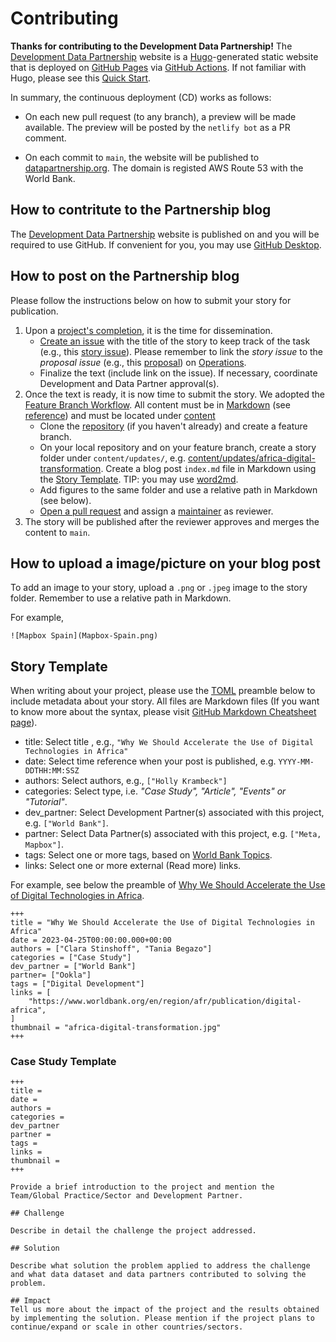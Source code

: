 # Contributing

**Thanks for contributing to the Development Data Partnership!** The [Development Data Partnership](https://datapartnership.org/) website is a [Hugo](https://gohugo.io/)-generated static website that is deployed on [GitHub Pages](https://pages.github.com) via [GitHub Actions](https://github.com/features/actions). If not familiar with Hugo, please see this [Quick Start](https://gohugo.io/getting-started/quick-start/).

In summary, the continuous deployment (CD) works as follows:

- On each new pull request (to any branch), a preview will be made available. The preview will be posted by the `netlify bot` as a PR comment.

- On each commit to `main`, the website will be published to [datapartnership.org](https://datapartnership.org). The domain is registed AWS Route 53 with the World Bank.

## How to contritute to the Partnership blog

The [Development Data Partnership](https://datapartnership.org/) website is published on and you will be required to use GitHub. If convenient for you, you may use [GitHub Desktop](https://desktop.github.com).

## How to post on the Partnership blog

Please follow the instructions below on how to submit your story for publication.

1. Upon a [project's completion](https://github.com/orgs/datapartnership/projects/9), it is the time for dissemination.
	- [Create an issue](https://github.com/datapartnership/datapartnership.github.io/issues/new) with the title of the story to keep track of the task (e.g., this [story issue](https://github.com/datapartnership/datapartnership.github.io/issues/157)). Please remember to  link the *story issue* to the *proposal issue* (e.g., this [proposal](https://github.com/datapartnership/operations/issues/134)) on [Operations](https://github.com/orgs/datapartnership/projects/9).
	- Finalize the text (include link on the issue). If necessary, coordinate Development and Data Partner approval(s).
1. Once the text is ready, it is now time to submit the story. We adopted the [Feature Branch Workflow](https://www.atlassian.com/git/tutorials/comparing-workflows/feature-branch-workflow). All content must be in [Markdown](https://daringfireball.net/projects/markdown/) (see [reference](https://www.markdownguide.org/cheat-sheet)) and must be located under [content](https://github.com/datapartnership/datapartnership.org/tree/master/content)
	- Clone the [repository](https://github.com/datapartnership) (if you haven't already) and create a feature branch.
	- On your local repository and on your feature branch, create a story folder under `content/updates/`, e.g. [content/updates/africa-digital-transformation](content/updates/africa-digital-transformation). Create a blog post `index.md` file in Markdown using the [Story Template](#story-template). TIP: you may use [word2md](https://word2md.com).
	- Add figures to the same folder and use a relative path in Markdown (see below).
	- [Open a pull request](https://github.com/datapartnership/datapartnership.github.io/pulls) and assign a [maintainer](https://github.com/orgs/datapartnership/teams/maintainers) as reviewer.
3. The story will be published after the reviewer approves and merges the content to `main`.

## How to upload a image/picture on your blog post

To add an image to your story, upload a `.png` or `.jpeg` image to the story folder. Remember to use a relative path in Markdown.

For example,

```{markdown}
![Mapbox Spain](Mapbox-Spain.png)
```

## Story Template

When writing about your project, please use the [TOML](https://toml.io/en/) preamble below to include metadata about your story. All files are Markdown files (If you want to know more about the syntax, please visit [GitHub Markdown Cheatsheet page](https://guides.github.com/features/mastering-markdown/)).

- title: Select title , e.g., `"Why We Should Accelerate the Use of Digital Technologies in Africa"`
- date: Select time reference when your post is published, e.g. `YYYY-MM-DDTHH:MM:SSZ`
- authors: Select authors, e.g., `["Holly Krambeck"]`
- categories: Select type, i.e. *"Case Study", "Article", "Events" or "Tutorial"*.
- dev_partner: Select Development Partner(s) associated with this project, e.g. `["World Bank"]`.
- partner: Select Data Partner(s) associated with this project, e.g. `["Meta, Mapbox"]`.
- tags: Select one or more tags, based on [World Bank Topics](https://www.worldbank.org/en/topic).
- links: Select one or more external (Read more) links.

For example, see below the preamble of [Why We Should Accelerate the Use of Digital Technologies in Africa](https://datapartnership.org/updates/africa-digital-transformation/).

```{md}
+++
title = "Why We Should Accelerate the Use of Digital Technologies in Africa"
date = 2023-04-25T00:00:00.000+00:00
authors = ["Clara Stinshoff", "Tania Begazo"]
categories = ["Case Study"]
dev_partner = ["World Bank"]
partner= ["Ookla"]
tags = ["Digital Development"]
links = [
    "https://www.worldbank.org/en/region/afr/publication/digital-africa",
]
thumbnail = "africa-digital-transformation.jpg"
+++
```

### Case Study Template

```{md}
+++
title =
date =
authors =
categories =
dev_partner
partner =
tags =
links =
thumbnail =
+++

Provide a brief introduction to the project and mention the Team/Global Practice/Sector and Development Partner.

## Challenge

Describe in detail the challenge the project addressed.

## Solution

Describe what solution the problem applied to address the challenge and what data dataset and data partners contributed to solving the problem.

## Impact
Tell us more about the impact of the project and the results obtained by implementing the solution. Please mention if the project plans to continue/expand or scale in other countries/sectors.

```

